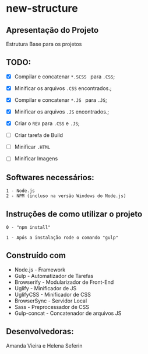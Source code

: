 # new-structure

## Apresentação do Projeto

Estrutura Base para os projetos

## TODO:

- [x] Compilar e concatenar ```*.SCSS ``` para ```.CSS```;
- [x] Minificar os arquivos ```.CSS``` encontrados.;
- [x] Compilar e concatenar ```*.JS ``` para ```.JS```;
- [x] Minificar os arquivos ```.JS``` encontrados.;
- [x] Criar o ```REV``` para ```.CSS``` e ```.JS```;
- [ ] Criar tarefa de Build
- [ ] Minificar ```.HTML```
- [ ] Minificar Imagens


## Softwares necessários:

```
1 - Node.js
2 - NPM (incluso na versão Windows do Node.js)
```

## Instruções de como utilizar o projeto

```
0 - "npm install"

1 - Após a instalação rode o comando "gulp"

```


## Construído com

* Node.js - Framework
* Gulp - Automatizador de Tarefas
* Browserify - Modularizador de Front-End
* Uglify - Minificador de JS
* UglifyCSS - Minificador de CSS
* BrowserSync - Servidor Local
* Sass - Preprocessador de CSS
* Gulp-concat - Concatenador de arquivos JS

## Desenvolvedoras:

Amanda Vieira e Helena Seferin
